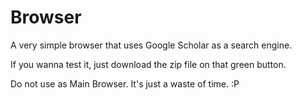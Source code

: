 # Browser

A very simple browser that uses Google Scholar as a search engine.

If you wanna test it, just download the zip file on that green button.

Do not use as Main Browser. It's just a waste of time. :P
